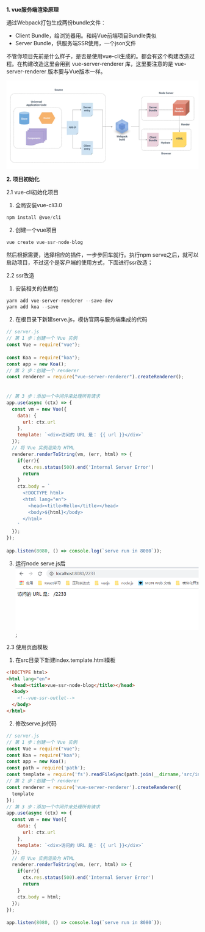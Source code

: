 <b>1. vue服务端渲染原理</b>

通过Webpack打包生成两份bundle文件：

+ Client Bundle，给浏览器用。和纯Vue前端项目Bundle类似
+ Server Bundle，供服务端SSR使用，一个json文件

不管你项目先前是什么样子，是否是使用vue-cli生成的。都会有这个构建改造过程。在构建改造这里会用到 vue-server-renderer 库，这里要注意的是 vue-server-renderer 版本要与Vue版本一样。

![原理](./img/vue-ssr.png)

<b>2. 项目初始化</b>

2.1 vue-cli初始化项目
  1. 全局安装vue-cli3.0
```javascript
npm install @vue/cli
```
  2. 创建一个vue项目
```javascript
vue create vue-ssr-node-blog
```
然后根据需要，选择相应的插件，一步步回车就行。执行npm serve之后，就可以启动项目，不过这个是客户端的使用方式，下面进行ssr改造；

2.2 ssr改造
  1. 安装相关的依赖包
```javascript
yarn add vue-server-renderer --save-dev
yarn add koa --save
```
  2. 在根目录下新建serve.js，模仿官网与服务端集成的代码
```javascript
// server.js
// 第 1 步：创建一个 Vue 实例
const Vue = require("vue");

const Koa = require("koa");
const app = new Koa();
// 第 2 步：创建一个 renderer
const renderer = require("vue-server-renderer").createRenderer();


// 第 3 步：添加一个中间件来处理所有请求
app.use(async (ctx) => {
  const vm = new Vue({
    data: {
      url: ctx.url
    },
    template: `<div>访问的 URL 是： {{ url }}</div>`
  });
  // 将 Vue 实例渲染为 HTML
  renderer.renderToString(vm, (err, html) => {
    if(err){
      ctx.res.status(500).end('Internal Server Error')
      return
    }
    ctx.body = `
      <!DOCTYPE html>
      <html lang="en">
        <head><title>Hello</title></head>
        <body>${html}</body>
      </html>
    `
  });
});

app.listen(8080, () => console.log(`serve run in 8080`));
```
  3. 运行node serve.js后
![结果](./img/serve-run.png);

2.3 使用页面模板
  1. 在src目录下新建index.template.html模板
```html
<!DOCTYPE html>
<html lang="en">
  <head><title>vue-ssr-node-blog</title></head>
  <body>
    <!--vue-ssr-outlet-->
  </body>
</html>
```
  2. 修改serve.js代码
```javascript
// server.js
// 第 1 步：创建一个 Vue 实例
const Vue = require("vue");
const Koa = require("koa");
const app = new Koa();
const path = require('path');
const template = require('fs').readFileSync(path.join(__dirname,'src/index.template.html'), 'utf-8');
// 第 2 步：创建一个 renderer
const renderer = require('vue-server-renderer').createRenderer({
  template
});
// 第 3 步：添加一个中间件来处理所有请求
app.use(async (ctx) => {
  const vm = new Vue({
    data: {
      url: ctx.url
    },
    template: `<div>访问的 URL 是： {{ url }}</div>`
  });
  // 将 Vue 实例渲染为 HTML
  renderer.renderToString(vm, (err, html) => {
    if(err){
      ctx.res.status(500).end('Internal Server Error')
      return
    }
    ctx.body = html;
  });
});

app.listen(8080, () => console.log(`serve run in 8080`));
```